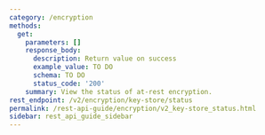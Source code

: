 ```yaml
---
category: /encryption
methods:
  get:
    parameters: []
    response_body:
      description: Return value on success
      example_value: TO DO
      schema: TO DO
      status_code: '200'
    summary: View the status of at-rest encryption.
rest_endpoint: /v2/encryption/key-store/status
permalink: /rest-api-guide/encryption/v2_key-store_status.html
sidebar: rest_api_guide_sidebar
---
```


